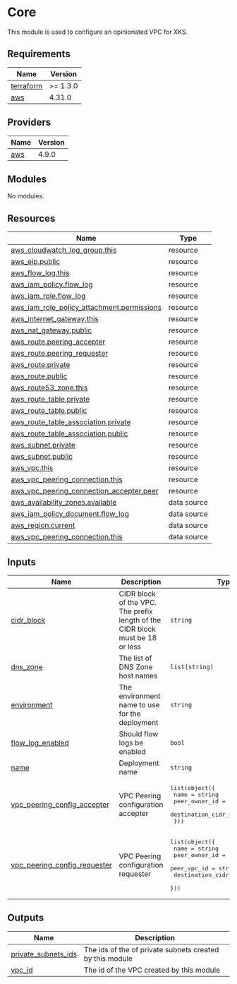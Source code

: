 # Core

This module is used to configure an opinionated VPC for XKS.

## Requirements

| Name | Version |
|------|---------|
| <a name="requirement_terraform"></a> [terraform](#requirement\_terraform) | >= 1.3.0 |
| <a name="requirement_aws"></a> [aws](#requirement\_aws) | 4.31.0 |

## Providers

| Name | Version |
|------|---------|
| <a name="provider_aws"></a> [aws](#provider\_aws) | 4.9.0 |

## Modules

No modules.

## Resources

| Name | Type |
|------|------|
| [aws_cloudwatch_log_group.this](https://registry.terraform.io/providers/hashicorp/aws/4.31.0/docs/resources/cloudwatch_log_group) | resource |
| [aws_eip.public](https://registry.terraform.io/providers/hashicorp/aws/4.31.0/docs/resources/eip) | resource |
| [aws_flow_log.this](https://registry.terraform.io/providers/hashicorp/aws/4.31.0/docs/resources/flow_log) | resource |
| [aws_iam_policy.flow_log](https://registry.terraform.io/providers/hashicorp/aws/4.31.0/docs/resources/iam_policy) | resource |
| [aws_iam_role.flow_log](https://registry.terraform.io/providers/hashicorp/aws/4.31.0/docs/resources/iam_role) | resource |
| [aws_iam_role_policy_attachment.permissions](https://registry.terraform.io/providers/hashicorp/aws/4.31.0/docs/resources/iam_role_policy_attachment) | resource |
| [aws_internet_gateway.this](https://registry.terraform.io/providers/hashicorp/aws/4.31.0/docs/resources/internet_gateway) | resource |
| [aws_nat_gateway.public](https://registry.terraform.io/providers/hashicorp/aws/4.31.0/docs/resources/nat_gateway) | resource |
| [aws_route.peering_accepter](https://registry.terraform.io/providers/hashicorp/aws/4.31.0/docs/resources/route) | resource |
| [aws_route.peering_requester](https://registry.terraform.io/providers/hashicorp/aws/4.31.0/docs/resources/route) | resource |
| [aws_route.private](https://registry.terraform.io/providers/hashicorp/aws/4.31.0/docs/resources/route) | resource |
| [aws_route.public](https://registry.terraform.io/providers/hashicorp/aws/4.31.0/docs/resources/route) | resource |
| [aws_route53_zone.this](https://registry.terraform.io/providers/hashicorp/aws/4.31.0/docs/resources/route53_zone) | resource |
| [aws_route_table.private](https://registry.terraform.io/providers/hashicorp/aws/4.31.0/docs/resources/route_table) | resource |
| [aws_route_table.public](https://registry.terraform.io/providers/hashicorp/aws/4.31.0/docs/resources/route_table) | resource |
| [aws_route_table_association.private](https://registry.terraform.io/providers/hashicorp/aws/4.31.0/docs/resources/route_table_association) | resource |
| [aws_route_table_association.public](https://registry.terraform.io/providers/hashicorp/aws/4.31.0/docs/resources/route_table_association) | resource |
| [aws_subnet.private](https://registry.terraform.io/providers/hashicorp/aws/4.31.0/docs/resources/subnet) | resource |
| [aws_subnet.public](https://registry.terraform.io/providers/hashicorp/aws/4.31.0/docs/resources/subnet) | resource |
| [aws_vpc.this](https://registry.terraform.io/providers/hashicorp/aws/4.31.0/docs/resources/vpc) | resource |
| [aws_vpc_peering_connection.this](https://registry.terraform.io/providers/hashicorp/aws/4.31.0/docs/resources/vpc_peering_connection) | resource |
| [aws_vpc_peering_connection_accepter.peer](https://registry.terraform.io/providers/hashicorp/aws/4.31.0/docs/resources/vpc_peering_connection_accepter) | resource |
| [aws_availability_zones.available](https://registry.terraform.io/providers/hashicorp/aws/4.31.0/docs/data-sources/availability_zones) | data source |
| [aws_iam_policy_document.flow_log](https://registry.terraform.io/providers/hashicorp/aws/4.31.0/docs/data-sources/iam_policy_document) | data source |
| [aws_region.current](https://registry.terraform.io/providers/hashicorp/aws/4.31.0/docs/data-sources/region) | data source |
| [aws_vpc_peering_connection.this](https://registry.terraform.io/providers/hashicorp/aws/4.31.0/docs/data-sources/vpc_peering_connection) | data source |

## Inputs

| Name | Description | Type | Default | Required |
|------|-------------|------|---------|:--------:|
| <a name="input_cidr_block"></a> [cidr\_block](#input\_cidr\_block) | CIDR block of the VPC. The prefix length of the CIDR block must be 18 or less | `string` | n/a | yes |
| <a name="input_dns_zone"></a> [dns\_zone](#input\_dns\_zone) | The list of DNS Zone host names | `list(string)` | n/a | yes |
| <a name="input_environment"></a> [environment](#input\_environment) | The environment name to use for the deployment | `string` | n/a | yes |
| <a name="input_flow_log_enabled"></a> [flow\_log\_enabled](#input\_flow\_log\_enabled) | Should flow logs be enabled | `bool` | `false` | no |
| <a name="input_name"></a> [name](#input\_name) | Deployment name | `string` | n/a | yes |
| <a name="input_vpc_peering_config_accepter"></a> [vpc\_peering\_config\_accepter](#input\_vpc\_peering\_config\_accepter) | VPC Peering configuration accepter | <pre>list(object({<br>    name                   = string<br>    peer_owner_id          = string<br>    destination_cidr_block = string<br>  }))</pre> | `[]` | no |
| <a name="input_vpc_peering_config_requester"></a> [vpc\_peering\_config\_requester](#input\_vpc\_peering\_config\_requester) | VPC Peering configuration requester | <pre>list(object({<br>    name                   = string<br>    peer_owner_id          = string<br>    peer_vpc_id            = string<br>    destination_cidr_block = string<br>  }))</pre> | `[]` | no |

## Outputs

| Name | Description |
|------|-------------|
| <a name="output_private_subnets_ids"></a> [private\_subnets\_ids](#output\_private\_subnets\_ids) | The ids of the of private subnets created by this module |
| <a name="output_vpc_id"></a> [vpc\_id](#output\_vpc\_id) | The id of the VPC created by this module |
